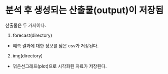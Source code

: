 # 분석 후 생성되는 산출물(output)이 저장됨

산출물은 두 가지이다.
1. forecast(directory)
  - 예측 결과에 대한 정보를 담은 csv가 저장된다.

2. img(directory)
  - 꺾은선그래프(plot)으로 시각화된 자료가 저장된다.

